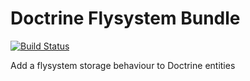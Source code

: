Doctrine Flysystem Bundle
=========================

[![Build Status](https://travis-ci.org/AshleyDawson/DoctrineFlysystemBundle.svg?branch=develop)](https://travis-ci.org/AshleyDawson/DoctrineFlysystemBundle)

Add a flysystem storage behaviour to Doctrine entities

